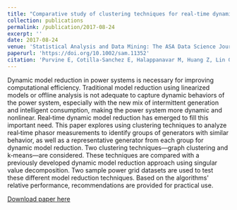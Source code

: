 ```yaml
---
title: "Comparative study of clustering techniques for real‐time dynamic model reduction"
collection: publications
permalink: /publication/2017-08-24
excerpt: ''
date: 2017-08-24
venue: 'Statistical Analysis and Data Mining: The ASA Data Science Journal'
paperurl: 'https://doi.org/10.1002/sam.11352'
citation: 'Purvine E, Cotilla-Sanchez E, Halappanavar M, Huang Z, Lin G, Lu S, Wang S. &quot;Comparative study of clustering techniques for real‐time dynamic model reduction.&quot; <i>Statistical Analysis and Data Mining: The ASA Data Science Journal</i>. 10:263-276 (2017)'
---
```


Dynamic model reduction in power systems is necessary for improving computational efficiency. Traditional model reduction using linearized models or offline analysis is not adequate to capture dynamic behaviors of the power system, especially with the new mix of intermittent generation and intelligent consumption, making the power system more dynamic and nonlinear. Real‐time dynamic model reduction has emerged to fill this important need. This paper explores using clustering techniques to analyze real‐time phasor measurements to identify groups of generators with similar behavior, as well as a representative generator from each group for dynamic model reduction. Two clustering techniques—graph clustering and k‐means—are considered. These techniques are compared with a previously developed dynamic model reduction approach using singular value decomposition. Two sample power grid datasets are used to test these different model reduction techniques. Based on the algorithms' relative performance, recommendations are provided for practical use.

[Download paper here](https://doi.org/10.1002/sam.11352)
